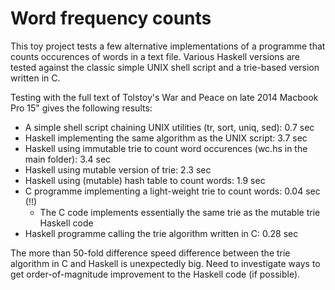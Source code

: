 # Word frequency counts

This toy project tests a few alternative implementations of a programme that counts occurences of words in a text file. Various Haskell versions are tested against the classic simple UNIX shell script and a trie-based version written in C.

Testing with the full text of Tolstoy's War and Peace on late 2014 Macbook Pro 15" gives the following results:
* A simple shell script chaining UNIX utilities (tr, sort, uniq, sed): 0.7 sec
* Haskell implementing the same algorithm as the UNIX script: 3.7 sec
* Haskell using immutable trie to count word occurences (wc.hs in the main folder): 3.4 sec
* Haskell using mutable version of trie: 2.3 sec
* Haskell using (mutable) hash table to count words: 1.9 sec
* C programme implementing a light-weight trie to count words: 0.04 sec (!!)
  * The C code implements essentially the same trie as the mutable trie Haskell code
* Haskell programme calling the trie algorithm written in C: 0.28 sec

The more than 50-fold difference speed difference between the trie algorithm in C and Haskell is unexpectedly big. Need to investigate ways to get order-of-magnitude improvement to the Haskell code (if possible).

